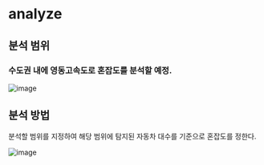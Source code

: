 # analyze

## 분석 범위

### 수도권 내에 영동고속도로 혼잡도를 분석할 예정.

![image](https://github.com/user-attachments/assets/63b2d063-5389-41df-8ba8-ee9925d819da)

## 분석 방법

분석할 범위를 지정하여 해당 범위에 탐지된 자동차 대수를 기준으로 혼잡도를 정한다.

![image](https://github.com/user-attachments/assets/bfc2c83a-fee8-4252-bcb7-837cda3c4f2c)

